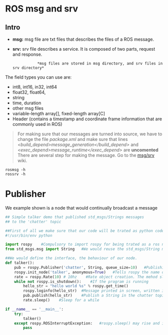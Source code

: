 # ROS msg and srv

## Intro
* **msg:** msg file are txt files that describes the files of a ROS message.
* **srv:** srv file describes a service. It is composed of two parts, request and response.

                 *msg files are stored in msg directory, and srv files in srv directory*

The field types you can use are:
 * int8, int16, in32, int64
 * float32, float64,
 * string
 * time, duration
 * other msg files
 * variable-length array[], fixed-length array[C]
 * Header (contains a timestamp and coordinate frame information that are commonly used in ROS)
 
 > For making sure that our messages are turned into source, we have to change the file *package.xml* and make sure that lines *<build_depend>message_generation</build_depend>* and *<exec_depend>message_runtime</exec_depend>* are **uncomented**
 > There are several step for making the message. Go to the [msg/srv](http://wiki.ros.org/ROS/Tutorials/CreatingMsgAndSrv) wiki.
 
 ```
 rosmsg -h
 rossrv -h
 ```

# Publisher
We example shown is a node that would continually broadcast a message

```python
## Simple talker demo that published std_msgs/Strings messages
## to the 'chatter' topic

##First of all we make sure that our code will be trated as python code
#!/usr/bin/env python 

import rospy    #Compulsory to import rospy for being trated as a ros node
from std_msgs.msg import String   #We would reuse the std_msgs/String message for our publications

##We would define the interface, the behaviour of our node.
def talker():
    pub = rospy.Publisher('chatter', String, queue_size=10)   #Publishing to the chatter topic with message String
    rospy.init_node('talker', anonymous=True)   #Tells rospy the name of the node (talker) and anonymous for init
    rate = rospy.Rate(10) # 10hz    #Rate object creation. The mehod sleep allow us to control the rate (10Hz)
    while not rospy.is_shutdown():    #If the program is running
        hello_str = "hello world %s" % rospy.get_time() 
        rospy.loginfo(hello_str)  #Message printed in screen, written in Node's log and written in rosout (debugging)
        pub.publish(hello_str)    #Publish a String in the chatter topic
        rate.sleep()    #Sleep for a while

if __name__ == '__main__':
    try:
        talker()
    except rospy.ROSInterruptException:   #rospy.sleep() may rise and interruption with ctrl+C
        pass
```
